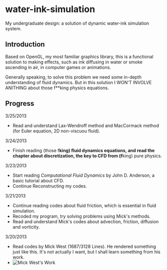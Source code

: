 water-ink-simulation
====================

My undergraduate design: a solution of dynamic water-ink simulation system.


## Introduction

Based on OpenGL, my most familiar graphics library, this is a functional solution to making effects, such as ink diffusing in water or smoke ascending in air, in computer games or animations.

Generally speaking, to solve this problem we need some in-depth understanding of fluid dynamics. But in this solution I WON'T INVOLVE ANITHING about those f**king physics equations.


## Progress

3/25/2013

* Read and understand Lax-Wendroff method and MacCormack method (for Euler equation, 2D non-viscuou fluid).

3/24/2013

* Finish reading (those f**king) fluid dynamics equations, and read the chapter about discretization, the key to CFD from (f**king) pure physics.

3/23/2013

* Start reading _Computational Fluid Dynamics_ by John D. Anderson, a basic tutorial about CFD.
* Continue Reconstructing my codes.

3/21/2013

* Continue reading codes about fluid friction, which is essential in fluid simulation.
* Recoded my program, try solving problems using Mick's methods.
* Read and understand Mick's codes about advection, friction, diffusion and vorticity.

3/20/2013

* Read codes by Mick West (1687/3128 Lines). He rendered something just like this. It's not actually I want, but I shall learn something from his work.
* ![Mick West's Work](http://www.gamasutra.com/db_area/images/feature/1549/0703gdo_innerproduct_fig1.jpg)
